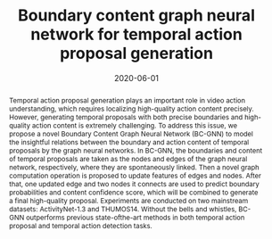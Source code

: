 ---
# Documentation: https://wowchemy.com/docs/managing-content/

title: "Boundary content graph neural network for temporal action proposal generation"
authors: [Yueran Bai, Yingying Wang, Yunhai Tong, Yang Yang, Qiyue Liu, Junhui Liu]
date: 2020-06-01
doi: ""

# Schedule page publish date (NOT publication's date).
publishDate: 2020-06-01

# Publication type.
# Legend: 0 = Uncategorized; 1 = Conference paper; 2 = Journal article;
# 3 = Preprint / Working Paper; 4 = Report; 5 = Book; 6 = Book section;
# 7 = Thesis; 8 = Patent
publication_types: ["1"]

# Publication name and optional abbreviated publication name.
publication: "*Computer Vision–ECCV 2020: 16th European Conference, Glasgow, UK, August 23–28, 2020, Proceedings, Part XXVIII 16*"
publication_short: "*ECCV, 2020*"

abstract: "Temporal action proposal generation plays an important role in video action understanding, which requires localizing high-quality action content precisely. However, generating temporal proposals with both precise boundaries and high-quality action content is extremely challenging. To address this issue, we propose a novel Boundary Content Graph Neural Network (BC-GNN) to model the insightful relations between the boundary and action content of temporal proposals by the graph neural networks. In BC-GNN, the boundaries and content of temporal proposals are taken as the nodes and edges of the graph neural network, respectively, where they are spontaneously linked. Then a novel graph computation operation is proposed to update features of edges and nodes. After that, one updated edge and two nodes it connects are used to predict boundary probabilities and content confidence score, which will be combined to generate a final high-quality proposal. Experiments are conducted on two mainstream datasets: ActivityNet-1.3 and THUMOS14. Without the bells and whistles, BC-GNN outperforms previous state-ofthe-art methods in both temporal action proposal and temporal action detection tasks."

# Summary. An optional shortened abstract.
summary: ""

tags: []
categories: []
featured: true

# Custom links (optional).
#   Uncomment and edit lines below to show custom links.
links:
- name: PDF
  url: https://arxiv.org/pdf/2008.01432.pdf
  icon_pack: fas
  icon: file-pdf

url_pdf: 
url_code: 
url_dataset:
url_poster:
url_project:
url_slides:
url_source: 
url_video:

# Featured image
# To use, add an image named `featured.jpg/png` to your page's folder. 
# Focal points: Smart, Center, TopLeft, Top, TopRight, Left, Right, BottomLeft, Bottom, BottomRight.
image:
  caption: ""
  focal_point: ""
  preview_only: false

# Associated Projects (optional).
#   Associate this publication with one or more of your projects.
#   Simply enter your project's folder or file name without extension.
#   E.g. `internal-project` references `content/project/internal-project/index.md`.
#   Otherwise, set `projects: []`.
projects: []

# Slides (optional).
#   Associate this publication with Markdown slides.
#   Simply enter your slide deck's filename without extension.
#   E.g. `slides: "example"` references `content/slides/example/index.md`.
#   Otherwise, set `slides: ""`.
slides: ""
---